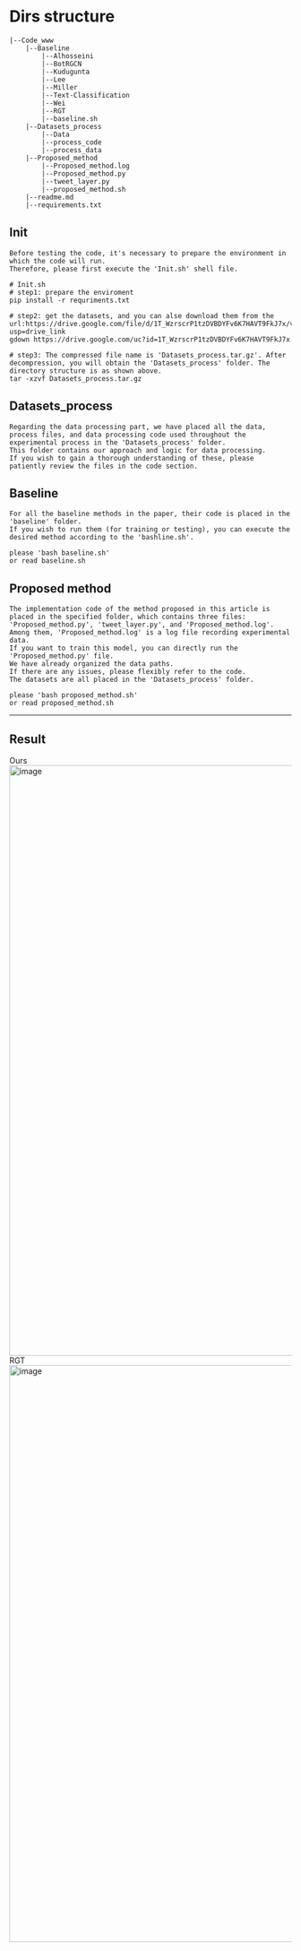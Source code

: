 # Dirs structure 
```
|--Code_www  
    |--Baseline   
        |--Alhosseini  
        |--BotRGCN  
        |--Kudugunta  
        |--Lee  
        |--Miller  
        |--Text-Classification    
        |--Wei
        |--RGT  
        |--baseline.sh
    |--Datasets_process
        |--Data
        |--process_code
        |--process_data
    |--Proposed_method  
        |--Proposed_method.log
        |--Proposed_method.py
        |--tweet_layer.py
        |--proposed_method.sh
    |--readme.md
    |--requirements.txt  

```
## Init
```
Before testing the code, it's necessary to prepare the environment in which the code will run.
Therefore, please first execute the 'Init.sh' shell file.
```
```
# Init.sh
# step1: prepare the enviroment
pip install -r requriments.txt

# step2: get the datasets, and you can alse download them from the url:https://drive.google.com/file/d/1T_WzrscrP1tzDVBDYFv6K7HAVT9FkJ7x/view?usp=drive_link
gdown https://drive.google.com/uc?id=1T_WzrscrP1tzDVBDYFv6K7HAVT9FkJ7x

# step3: The compressed file name is 'Datasets_process.tar.gz'. After decompression, you will obtain the 'Datasets_process' folder. The directory structure is as shown above.
tar -xzvf Datasets_process.tar.gz
```
## Datasets_process
```
Regarding the data processing part, we have placed all the data, process files, and data processing code used throughout the experimental process in the 'Datasets_process' folder. 
This folder contains our approach and logic for data processing. 
If you wish to gain a thorough understanding of these, please patiently review the files in the code section.
```

## Baseline
```
For all the baseline methods in the paper, their code is placed in the 'baseline' folder. 
If you wish to run them (for training or testing), you can execute the desired method according to the 'bashline.sh'.

please 'bash baseline.sh'
or read baseline.sh
```

## Proposed method
```
The implementation code of the method proposed in this article is placed in the specified folder, which contains three files: 'Proposed_method.py', 'tweet_layer.py', and 'Proposed_method.log'. 
Among them, 'Proposed_method.log' is a log file recording experimental data. 
If you want to train this model, you can directly run the 'Proposed_method.py' file. 
We have already organized the data paths. 
If there are any issues, please flexibly refer to the code. 
The datasets are all placed in the 'Datasets_process' folder.

please 'bash proposed_method.sh'
or read proposed_method.sh
```
------------------------------------------------------------------------------------------------------------------------------------------------
## Result
Ours
<img width="1054" alt="image" src="https://github.com/Lufie629/Code_www/assets/153257488/7d5afa15-1cbb-4c85-bbf3-9d45af1bef33">
RGT
<img width="1030" alt="image" src="https://github.com/Lufie629/Code_www/assets/153257488/5f9d8c3c-5068-4648-9771-85553510884c">





